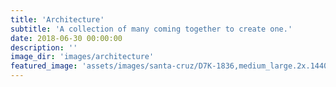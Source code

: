 ```yaml
---
title: 'Architecture'
subtitle: 'A collection of many coming together to create one.'
date: 2018-06-30 00:00:00
description: ''
image_dir: 'images/architecture'
featured_image: 'assets/images/santa-cruz/D7K-1836,medium_large.2x.1440551839.jpg'
---
```

